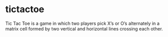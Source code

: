 # tictactoe
Tic Tac Toe is a game in which two players pick X’s or O’s alternately in a matrix cell formed by two vertical and horizontal lines crossing each other.
